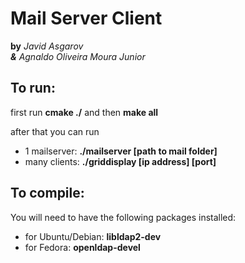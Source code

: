 # Mail Server Client

**by** *Javid Asgarov<br/> 
**&** Agnaldo Oliveira Moura Junior*

## To run: 
first run **cmake ./** and then **make all**

after that you can run 
* 1 mailserver: **./mailserver [path to mail folder]**
* many clients: **./griddisplay [ip address] [port]**


## To compile:

You will need to have the following packages installed:
* for Ubuntu/Debian: **libldap2-dev**
* for Fedora: **openldap-devel**
